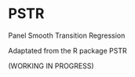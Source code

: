 # PSTR
Panel Smooth Transition Regression

Adaptated from the R package PSTR

(WORKING IN PROGRESS)
